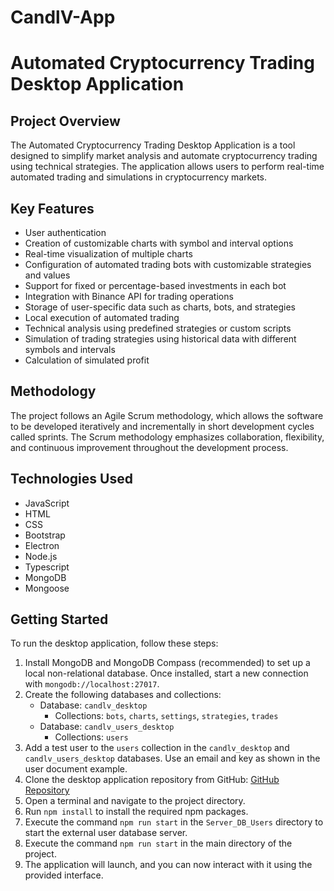 # CandlV-App

# Automated Cryptocurrency Trading Desktop Application

## Project Overview

The Automated Cryptocurrency Trading Desktop Application is a tool designed to simplify market analysis and automate cryptocurrency trading using technical strategies. The application allows users to perform real-time automated trading and simulations in cryptocurrency markets.

## Key Features

- User authentication
- Creation of customizable charts with symbol and interval options
- Real-time visualization of multiple charts
- Configuration of automated trading bots with customizable strategies and values
- Support for fixed or percentage-based investments in each bot
- Integration with Binance API for trading operations
- Storage of user-specific data such as charts, bots, and strategies
- Local execution of automated trading
- Technical analysis using predefined strategies or custom scripts
- Simulation of trading strategies using historical data with different symbols and intervals
- Calculation of simulated profit

## Methodology

The project follows an Agile Scrum methodology, which allows the software to be developed iteratively and incrementally in short development cycles called sprints. The Scrum methodology emphasizes collaboration, flexibility, and continuous improvement throughout the development process.

## Technologies Used

- JavaScript
- HTML
- CSS
- Bootstrap
- Electron
- Node.js
- Typescript
- MongoDB
- Mongoose

## Getting Started

To run the desktop application, follow these steps:

1. Install MongoDB and MongoDB Compass (recommended) to set up a local non-relational database. Once installed, start a new connection with `mongodb://localhost:27017`.
2. Create the following databases and collections:
   - Database: `candlv_desktop`
     - Collections: `bots`, `charts`, `settings`, `strategies`, `trades`
   - Database: `candlv_users_desktop`
     - Collections: `users`
3. Add a test user to the `users` collection in the `candlv_desktop` and `candlv_users_desktop` databases. Use an email and key as shown in the user document example.
4. Clone the desktop application repository from GitHub: [GitHub Repository](https://github.com/SergioPujol/CandlV-App)
5. Open a terminal and navigate to the project directory.
6. Run `npm install` to install the required npm packages.
7. Execute the command `npm run start` in the `Server_DB_Users` directory to start the external user database server. 
8. Execute the command `npm run start` in the main directory of the project.
9. The application will launch, and you can now interact with it using the provided interface.
